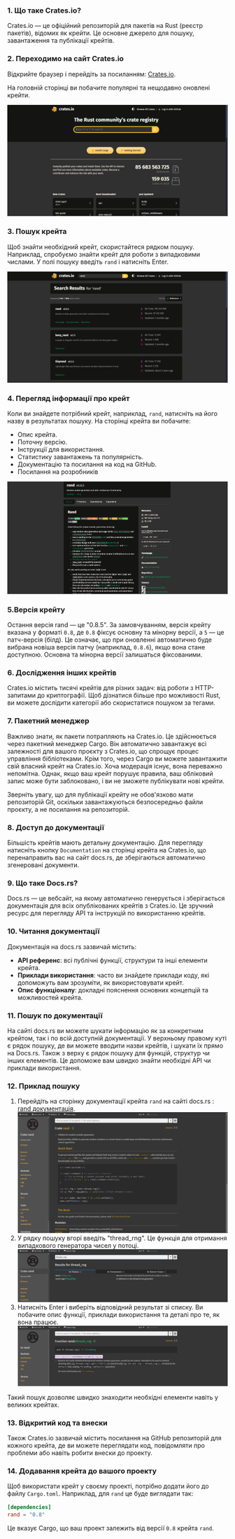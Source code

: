 ### 1. Що таке Crates.io?

Crates.io — це офіційний репозиторій для пакетів на Rust (реєстр пакетів), відомих як крейти. Це основне джерело для пошуку, завантаження та публікації крейтів.

### 2. Переходимо на сайт Crates.io

Відкрийте браузер і перейдіть за посиланням: [Crates.io](https://crates.io/).

На головній сторінці ви побачите популярні та нещодавно оновлені крейти.

![alt text](../assets/image-31.png)

### 3. Пошук крейта

Щоб знайти необхідний крейт, скористайтеся рядком пошуку. Наприклад, спробуємо знайти крейт для роботи з випадковими числами. У полі пошуку введіть `rand` і натисніть Enter.

![alt text](../assets/image-32.png)

### 4. Перегляд інформації про крейт

Коли ви знайдете потрібний крейт, наприклад, `rand`, натисніть на його назву в результатах пошуку. На сторінці крейта ви побачите:

- Опис крейта.
- Поточну версію.
- Інструкції для використання.
- Статистику завантажень та популярність.
- Документацію та посилання на код на GitHub.
- Посилання на розробників

![alt text](../assets/image-33.png)

### 5.Версія крейту

Остання версія rand — це "0.8.5". За замовчуванням, версія крейту вказана у форматі `0.8`, де `0.8` фіксує основну та мінорну версії, а `5` — це патч-версія (білд). Це означає, що при оновленні автоматично буде вибрана новіша версія патчу (наприклад, `0.8.6`), якщо вона стане доступною. Основна та мінорна версії залишаться фіксованими.

### 6. Дослідження інших крейтів

Crates.io містить тисячі крейтів для різних задач: від роботи з HTTP-запитами до криптографії. Щоб дізнатися більше про можливості Rust, ви можете дослідити категорії або скористатися пошуком за тегами.

### 7. Пакетний менеджер

Важливо знати, як пакети потрапляють на Crates.io. Це здійснюється через пакетний менеджер Cargo. Він автоматично завантажує всі залежності для вашого проєкту з Crates.io, що спрощує процес управління бібліотеками. Крім того, через Cargo ви можете завантажити свій власний крейт на Crates.io. Хоча модерація існує, вона переважно непомітна. Однак, якщо ваш крейт порушує правила, ваш обліковий запис може бути заблоковано, і ви не зможете публікувати нові крейти.

Зверніть увагу, що для публікації крейту не обов'язково мати репозиторій Git, оскільки завантажуються безпосередньо файли проєкту, а не посилання на репозиторій.

### 8. Доступ до документації

Більшість крейтів мають детальну документацію. Для перегляду натисніть кнопку `Documentation` на сторінці крейта на Crates.io, що перенаправить вас на сайт docs.rs, де зберігаються автоматично згенеровані документи.

### 9. Що таке Docs.rs?

Docs.rs — це вебсайт, на якому автоматично генерується і зберігається документація для всіх опублікованих крейтів з Crates.io. Це зручний ресурс для перегляду API та інструкцій по використанню крейтів.

### 10. Читання документації

Документація на docs.rs зазвичай містить:

- **API референс**: всі публічні функції, структури та інші елементи крейта.
- **Приклади використання**: часто ви знайдете приклади коду, які допоможуть вам зрозуміти, як використовувати крейт.
- **Опис функціоналу**: докладні пояснення основних концепцій та можливостей крейта.

### 11. Пошук по документації

На сайті docs.rs ви можете шукати інформацію як за конкретним крейтом, так і по всій доступній документації. У верхньому правому куті є рядок пошуку, де ви можете вводити назви крейтів, і шукати їх прямо на Docs.rs. Також з верху є рядок пошуку для функцій, структур чи інших елементів. Це допоможе вам швидко знайти необхідні API чи приклади використання.

### 12. Приклад пошуку

1. Перейдіть на сторінку документації крейта `rand` на сайті docs.rs : [rand документація](https://docs.rs/rand).
   ![alt text](../assets/image-34.png)
2. У рядку пошуку вгорі введіть "thread_rng". Це функція для отримання випадкового генератора чисел у потоці.
   ![alt text](../assets/image-35.png)
3. Натисніть Enter і виберіть відповідний результат зі списку. Ви побачите опис функції, приклади використання та деталі про те, як вона працює.
   ![alt text](../assets/image-36.png)

Такий пошук дозволяє швидко знаходити необхідні елементи навіть у великих крейтах.

### 13. Відкритий код та внески

Також Crates.io зазвичай містить посилання на GitHub репозиторій для кожного крейта, де ви можете переглядати код, повідомляти про проблеми або навіть робити внески до проекту.

### 14. Додавання крейта до вашого проекту

Щоб використати крейт у своєму проекті, потрібно додати його до файлу `Cargo.toml`. Наприклад, для `rand` це буде виглядати так:

```toml
[dependencies]
rand = "0.8"
```

Це вказує Cargo, що ваш проект залежить від версії `0.8` крейта `rand`.
